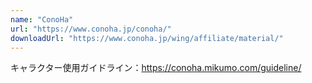 ```yaml
---
name: "ConoHa"
url: "https://www.conoha.jp/conoha/"
downloadUrl: "https://www.conoha.jp/wing/affiliate/material/"
---
```


キャラクター使用ガイドライン：https://conoha.mikumo.com/guideline/
